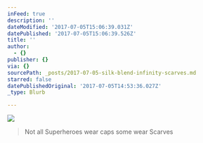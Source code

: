```yaml
---
inFeed: true
description: ''
dateModified: '2017-07-05T15:06:39.031Z'
datePublished: '2017-07-05T15:06:39.526Z'
title: ''
author:
  - {}
publisher: {}
via: {}
sourcePath: _posts/2017-07-05-silk-blend-infinity-scarves.md
starred: false
datePublishedOriginal: '2017-07-05T14:53:36.027Z'
_type: Blurb

---
```

![](https://the-grid-user-content.s3-us-west-2.amazonaws.com/04d6f757-71b2-4680-9c85-c5ee83e26cf5.jpg)

> Not all Superheroes wear caps some wear Scarves